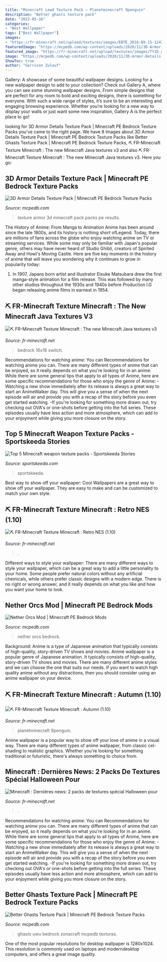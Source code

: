 ```yaml
---
title: "Minecraft Lewd Texture Pack ~ Planetminecraft 9penguin"
description: "Better ghasts texture pack"
date: "2022-05-16"
categories:
- "Best Wallpaper"
tags: ["Best Wallpaper"]
images:
- "https://fr-minecraft.net/upload/textures/images/EBTE_2016-09-15-12433410527556-lrg_texture_fr_minecraft.png"
featuredImage: "https://mcpedb.com/wp-content/uploads/2020/11/3D-Armor-Details-Texture-Pack.png"
featured_image: "https://fr-minecraft.net/upload/textures/images/TY1D_drfvjaexqaawe7s_texture_fr_minecraft.jpg"
image: "https://mcpedb.com/wp-content/uploads/2020/11/3D-Armor-Details-Texture-Pack.png"
ShowToc: true
author: "Garrison Zulauf"
---
```



Gallery: A showcase of some beautiful wallpaper designs.
Looking for a new wallpaper design to add to your collection? Check out Gallery A, where you can see some stunning wallpaper designs. From simple designs that are perfect for any room to bold and exciting designs, there is something for everyone. With such a wide range of styles, it’s sure to be an interesting and engaging browsing experience. Whether you’re looking for a new way to display your walls or just want some new inspiration, Gallery A is the perfect place to go!
		
		
		
		
		
		
		
	

		
looking for 3D Armor Details Texture Pack | Minecraft PE Bedrock Texture Packs you've came to the right page. We have 8 Images about 3D Armor Details Texture Pack | Minecraft PE Bedrock Texture Packs like Better Ghasts Texture Pack | Minecraft PE Bedrock Texture Packs, ⛏️ FR-Minecraft Texture Minecraft : The new Minecraft Java textures v3 and also ⛏️ FR-Minecraft Texture Minecraft : The new Minecraft Java textures v3. Here you go:
		
    
## 3D Armor Details Texture Pack | Minecraft PE Bedrock Texture Packs

<img loading=lazy src="https://mcpedb.com/wp-content/uploads/2020/11/3D-Armor-Details-Texture-Pack.png" onerror="this.onerror=null;this.src='https://tse3.mm.bing.net/th?id=OIP.HiSSGYvsq7RHyL9IlNx-IAHaEK&amp;pid=15.1';" alt="3D Armor Details Texture Pack | Minecraft PE Bedrock Texture Packs">

_Source: mcpedb.com_

>texture armor 3d minecraft pack packs pe results. 

	

The History of Anime: From Manga to Animation
Anime has been around since the late 1800s, and its history is nothing short ofLegend. Today, there are millions of fans across the globe who enjoy watching anime on TV or streaming services. While some may only be familiar with Japan's popular genre, others may have never heard of Studio Ghibli, creators of Spirited Away and Howl's Moving Castle. Here are five key moments in the history of anime that will leave you wondering why it continues to grow in popularity today:
1) In 1907, Japans born artist and illustrator Eisuke Matsubara drew the first manga-style animation for a film release. This was followed by many other studios throughout the 1930s and 1940s before Production I.G began releasing anime films in earnest in 1954.

    
## ⛏️ FR-Minecraft Texture Minecraft : The New Minecraft Java Textures V3

<img loading=lazy src="https://fr-minecraft.net/upload/textures/images/TY1D_drfvjaexqaawe7s_texture_fr_minecraft.jpg" onerror="this.onerror=null;this.src='https://tse1.mm.bing.net/th?id=OIP.6ICb9IsrOqtQKnsLxBFh_QHaEK&amp;pid=15.1';" alt="⛏️ FR-Minecraft Texture Minecraft : The new Minecraft Java textures v3">

_Source: fr-minecraft.net_

>bedrock 16x16 switch. 

	

Recommendations for watching anime: You can
Recommendations for watching anime you can. There are many different types of anime that can be enjoyed, so it really depends on what you're looking for in an anime. While there are some general tips that apply to all types of Anime, here are some specific recommendations for those who enjoy the genre of Anime: 
-Watching a new show immediately after its release is always a great way to start an AnimeWalker day. This will give you a sense of when the next episode will air and provide you with a recap of the story before you even get started watching. 
-If you're looking for something more drawn out, try checking out OVA's or one-shots before getting into the full series. These episodes usually have less action and more atmosphere, which can add to your enjoyment while giving you more closure on the story.

    
## Top 5 Minecraft Weapon Texture Packs - Sportskeeda Stories

<img loading=lazy src="https://storiesmedia.sportskeeda.com/wp-content/uploads/2021/07/31065945/sk-minecraft-2.png" onerror="this.onerror=null;this.src='https://tse2.mm.bing.net/th?id=OIP.Bh2lJg1W1PXV-lwX5OnebQHaJ3&amp;pid=15.1';" alt="Top 5 Minecraft weapon texture packs - Sportskeeda Stories">

_Source: sportskeeda.com_

>sportskeeda. 

	

Best way to show off your wallpaper:
Cool Wallpapers are a great way to show off your wallpaper. They are easy to make and can be customized to match your own style.

    
## ⛏️ FR-Minecraft Texture Minecraft : Retro NES (1.10)

<img loading=lazy src="https://fr-minecraft.net/upload/textures/images/L8XE_2016-06-26-19-27-25_texture_fr_minecraft.png" onerror="this.onerror=null;this.src='https://tse4.mm.bing.net/th?id=OIP.8KgrZcuh5ygrWpVC_1n-cQHaE8&amp;pid=15.1';" alt="⛏️ FR-Minecraft Texture Minecraft : Retro NES (1.10)">

_Source: fr-minecraft.net_

>. 

	

Different ways to style your wallpaper:
There are many different ways to style your wallpaper, which can be a great way to add a little personality to your home. Some people prefer natural colors without any artificial chemicals, while others prefer classic designs with a modern edge. There is no right or wrong answer, and it really depends on what you like and how you want your home to look.

    
## Nether Orcs Mod | Minecraft PE Bedrock Mods

<img loading=lazy src="https://mcpedb.com/wp-content/uploads/2021/02/Nether-Orcs-Mod4-1536x726.png" onerror="this.onerror=null;this.src='https://tse1.mm.bing.net/th?id=OIP.20OYDD2PEi0zEWj4QZq5EwHaDg&amp;pid=15.1';" alt="Nether Orcs Mod | Minecraft PE Bedrock Mods">

_Source: mcpedb.com_

>nether orcs bedrock. 

	

Background: Anime is a type of Japanese animation that typically consists of high-quality, story-driven TV shows and movies.
Anime wallpaper is a popular genre of Japanese animation. It typically consists of high-quality, story-driven TV shows and movies. There are many different anime styles and we can choose the one that suits our needs. If you want to watch high quality anime without any distractions, then you should consider using an anime wallpaper on your device.

    
## ⛏️ FR-Minecraft Texture Minecraft : Autumn (1.10)

<img loading=lazy src="https://fr-minecraft.net/upload/textures/images/EBTE_2016-09-15-12433410527556-lrg_texture_fr_minecraft.png" onerror="this.onerror=null;this.src='https://tse1.mm.bing.net/th?id=OIP.EocZAgpO5rP6wMz9dob2qwHaEK&amp;pid=15.1';" alt="⛏️ FR-Minecraft Texture Minecraft : Autumn (1.10)">

_Source: fr-minecraft.net_

>planetminecraft 9penguin. 

	

Anime wallpaper is a popular way to show off your love of anime in a visual way. There are many different types of anime wallpaper, from classic cel-shading to realistic graphics. Whether you're looking for something traditional or futuristic, there's always something to choice from.

    
## Minecraft : Dernières News: 2 Packs De Textures Spécial Halloween Pour

<img loading=lazy src="http://upload.fr-minecraft.net/images/frminecraft/fr-minecraft_O7EI_steampunkpackscreenshot002.png" onerror="this.onerror=null;this.src='https://tse3.mm.bing.net/th?id=OIP.M-VXMbNq0Xamf1zeRhTblgHaEK&amp;pid=15.1';" alt="Minecraft : Dernières news: 2 packs de textures spécial Halloween pour">

_Source: fr-minecraft.net_

>. 

	

Recommendations for watching anime: You can
Recommendations for watching anime you can. There are many different types of anime that can be enjoyed, so it really depends on what you're looking for in an anime. While there are some general tips that apply to all types of Anime, here are some specific recommendations for those who enjoy the genre of Anime: 
-Watching a new show immediately after its release is always a great way to start an AnimeWalker day. This will give you a sense of when the next episode will air and provide you with a recap of the story before you even get started watching. 
-If you're looking for something more drawn out, try checking out OVA's or one-shots before getting into the full series. These episodes usually have less action and more atmosphere, which can add to your enjoyment while giving you more closure on the story.

    
## Better Ghasts Texture Pack | Minecraft PE Bedrock Texture Packs

<img loading=lazy src="https://mcpedb.com/wp-content/uploads/2020/04/Better-Ghasts-Texture-Pack-788x443.png" onerror="this.onerror=null;this.src='https://tse1.mm.bing.net/th?id=OIP.wRnX01eP1WNs5OPlFyf1yQHaEK&amp;pid=15.1';" alt="Better Ghasts Texture Pack | Minecraft PE Bedrock Texture Packs">

_Source: mcpedb.com_

>ghasts uwu bedrock zonacraft mcpedb texturas. 

	

One of the most popular resolutions for desktop wallpaper is 1280x1024. This resolution is commonly used on laptops and moderndesktop computers, and offers a great image quality.

